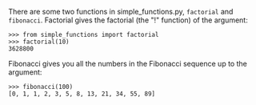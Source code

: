 There are some two functions in simple_functions.py, ``factorial`` and ``fibonacci``.
Factorial gives the factorial (the "!" function) of the argument:

    >>> from simple_functions import factorial
    >>> factorial(10)
    3628800

Fibonacci gives you all the numbers in the Fibonacci sequence up to the argument:

    >>> fibonacci(100)
    [0, 1, 1, 2, 3, 5, 8, 13, 21, 34, 55, 89]
